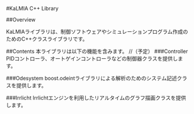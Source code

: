 #KaLMIA C++ Library

##Overview

KaLMIAライブラリは、制御ソフトウェアやシミュレーションプログラム作成のためのC++クラスライブラリです。

##Contents
本ライブラリは以下の機能を含みます。 //（予定）
###Controller
PIDコントローラ、オートゲインコントローラなどの制御器クラスを提供します。

###Odesystem
boost.odeintライブラリによる解析のためのシステム記述クラスを提供します。

###Irrlicht
Irrlichtエンジンを利用したリアルタイムのグラフ描画クラスを提供します。
